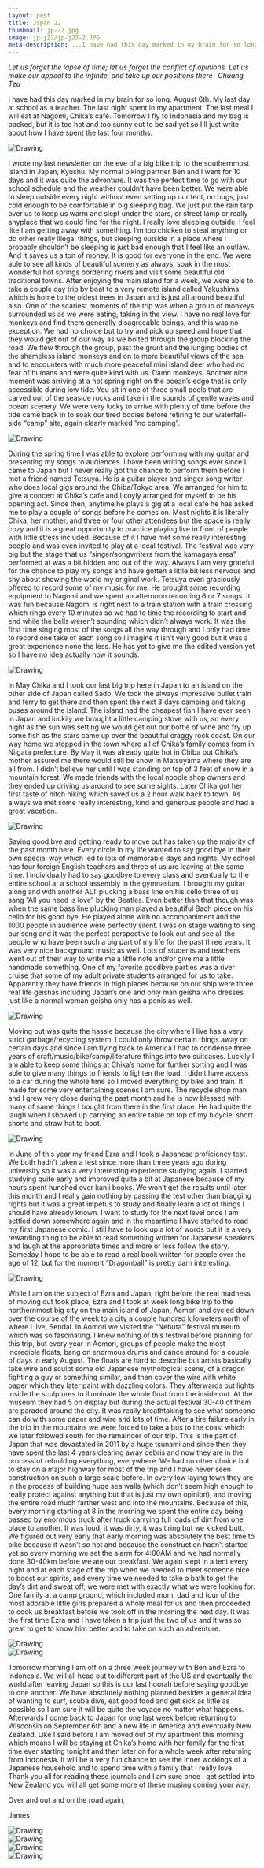 ```yaml
---
layout: post
title: Japan 22
thumbnail: jp-22.jpg
image: jp-j22/jp-j22-2.JPG
meta-description: ...I have had this day marked in my brain for so long. August 6th. My last day at school as a teacher. The last meal I will eat at Nagomi, Chika’s café...
---
```


*Let us forget the lapse of time; let us forget the conflict of opinions. Let us make our appeal to the infinite, and take up our positions there- Chuang Tzu*

I have had this day marked in my brain for so long. August 6th. My last day at school as a teacher. The last night spent in my apartment. The last meal I will eat at Nagomi, Chika’s café. Tomorrow I fly to Indonesia and my bag is packed, but it is too hot and too sunny out to be sad yet so I’ll just write about how I have spent the last four months.

<div class="post-image-container-right"><img class="post-image" src="{{ site.url }}/assets/img/posts/jp-j22/jp-j22-1.JPG" alt="Drawing"></div>

I wrote my last newsletter on the eve of a big bike trip to the southernmost island in Japan, Kyushu. My normal biking partner Ben and I went for 10 days and it was quite the adventure. It was the perfect time to go with our school schedule and the weather couldn’t have been better. We were able to sleep outside every night without even setting up our tent, no bugs, just cold enough to be comfortable in big sleeping bag. We just put the rain tarp over us to keep us warm and slept under the stars, or street lamp or really anyplace that we could find for the night. I really love sleeping outside. I feel like I am getting away with something. I’m too chicken to steal anything or do other really illegal things, but sleeping outside in a place where I probably shouldn’t be sleeping is just bad enough that I feel like an outlaw. And it saves us a ton of money. It is good for everyone in the end. We were able to see all kinds of beautiful scenery as always, soak in the most wonderful hot springs bordering rivers and visit some beautiful old traditional towns. After enjoying the main island for a week, we were able to take a couple day trip by boat to a very remote island called Yakushima which is home to the oldest trees in Japan and is just all around beautiful also. One of the scariest moments of the trip was when a group of monkeys surrounded us as we were eating, taking in the view. I have no real love for monkeys and find them generally disagreeable beings, and this was no exception. We had no choice but to try and pick up speed and hope that they would get out of our way as we bolted through the group blocking the road. We flew through the group, past the grunt and the lunging bodies of the shameless island monkeys and on to more beautiful views of the sea and to encounters with much more peaceful mini island deer who had no fear of humans and were quite kind with us. Damn monkeys. Another nice moment was arriving at a hot spring right on the ocean’s edge that is only accessible during low tide. You sit in one of three small pools that are carved out of the seaside rocks and take in the sounds of gentle waves and ocean scenery. We were very lucky to arrive with plenty of time before the tide came back in to soak our tired bodies before retiring to our waterfall- side “camp” site, again clearly marked “no camping”.

<div class="post-image-container-left"><img class="post-image" src="{{ site.url }}/assets/img/posts/jp-j22/jp-j22-2.JPG" alt="Drawing"></div>

During the spring time I was able to explore performing with my guitar and presenting my songs to audiences. I have been writing songs ever since I came to Japan but I never really got the chance to perform them before I met a friend named Tetsuya. He is a guitar player and singer song writer who does local gigs around the Chiba/Tokyo area. We arranged for him to give a concert at Chika’s cafe and I coyly arranged for myself to be his opening act. Since then, anytime he plays a gig at a local café he has asked me to play a couple of songs before he comes on. Most nights it is literally Chika, her mother, and three or four other attendees but the space is really cozy and it is a great opportunity to practice playing live in front of people with little stress included. Because of it I have met some really interesting people and was even invited to play at a local festival. The festival was very big but the stage that us “singer/songwriters from the kamagaya area” performed at was a bit hidden and out of the way. Always I am very grateful for the chance to play my songs and have gotten a little bit less nervous and shy about showing the world my original work. Tetsuya even graciously offered to record some of my music for me. He brought some recording equipment to Nagomi and we spent an afternoon recording 6 or 7 songs. It was fun because Nagomi is right next to a train station with a train crossing which rings every 10 minutes so we had to time the recording to start and end while the bells weren’t sounding which didn’t always work. It was the first time singing most of the songs all the way through and I only had time to record one take of each song so I imagine it isn’t very good but it was a great experience none the less. He has yet to give me the edited version yet so I have no idea actually how it sounds.

<div class="post-image-container"><img class="post-image" src="{{ site.url }}/assets/img/posts/jp-j22/jp-j22-3.JPG" alt="Drawing"></div>

In May Chika and I took our last big trip here in Japan to an island on the other side of Japan called Sado. We took the always impressive bullet train and ferry to get there and then spent the next 3 days camping and taking buses around the island. The island had the cheapest fish I have ever seen in Japan and luckily we brought a little camping stove with us, so every night as the sun was setting we would get out our bottle of wine and fry up some fish as the stars came up over the beautiful craggy rock coast. On our way home we stopped in the town where all of Chika’s family comes from in Niigata prefecture. By May it was already quite hot in Chiba but Chika’s mother assured me there would still be snow in Matsuyama where they are all from. I didn’t believe her until I was standing on top of 3 feet of snow in a mountain forest. We made friends with the local noodle shop owners and they ended up driving us around to see some sights. Later Chika got her first taste of hitch hiking which saved us a 2 hour walk back to town. As always we met some really interesting, kind and generous people and had a great vacation.

<div class="post-image-container-left"><img class="post-image" src="{{ site.url }}/assets/img/posts/jp-j22/jp-j22-4.JPG" alt="Drawing"></div>

Saying good bye and getting ready to move out has taken up the majority of the past month here. Every circle in my life wanted to say good bye in their own special way which led to lots of memorable days and nights. My school has four foreign English teachers and three of us are leaving at the same time. I individually had to say goodbye to every class and eventually to the entire school at a school assembly in the gymnasium. I brought my guitar along and with another ALT plucking a bass line on his cello three of us sang “All you need is love” by the Beatles. Even better than that though was when the same bass line plucking man played a beautiful Bach piece on his cello for his good bye. He played alone with no accompaniment and the 1000 people in audience were perfectly silent. I was on stage waiting to sing our song and it was the perfect perspective to look out and see all the people who have been such a big part of my life for the past three years. It was very nice background music as well. Lots of students and teachers went out of their way to write me a little note and/or give me a little handmade something. One of my favorite goodbye parties was a river cruise that some of my adult private students arranged for us to take. Apparently they have friends in high places because on our ship were three real life geishas including Japan’s one and only man geisha who dresses just like a normal woman geisha only has a penis as well.

<div class="post-image-container"><img class="post-image" src="{{ site.url }}/assets/img/posts/jp-j22/jp-j22-5.JPG" alt="Drawing"></div>

Moving out was quite the hassle because the city where I live has a very strict garbage/recycling system. I could only throw certain things away on certain days and since I am flying back to America I had to condense three years of craft/music/bike/camp/literature things into two suitcases. Luckily I am able to keep some things at Chika’s home for further sorting and I was able to give many things to friends to lighten the load. I didn’t have access to a car during the whole time so I moved everything by bike and train. It made for some very entertaining scenes I am sure. The recycle shop man and I grew very close during the past month and he is now blessed with many of same things I bought from there in the first place. He had quite the laugh when I showed up carrying an entire table on top of my bicycle, short shorts and straw hat to boot.

<div class="post-image-container-left"><img class="post-image" src="{{ site.url }}/assets/img/posts/jp-j22/jp-j22-6.JPG" alt="Drawing"></div>

In June of this year my friend Ezra and I took a Japanese proficiency test. We both hadn’t taken a test since more than three years ago during university so it was a very interesting experience studying again. I started studying quite early and improved quite a bit at Japanese because of my hours spent hunched over kanji books. We won’t get the results until later this month and I really gain nothing by passing the test other than bragging rights but it was a great impetus to study and finally learn a lot of things I should have already known. I want to study for the next level once I am settled down somewhere again and in the meantime I have started to read my first Japanese comic. I still have to look up a lot of words but it is a very rewarding thing to be able to read something written for Japanese speakers and laugh at the appropriate times and more or less follow the story. Someday I hope to be able to read a real book written for people over the age of 12, but for the moment “Dragonball” is pretty darn interesting.

<div class="post-image-container"><img class="post-image" src="{{ site.url }}/assets/img/posts/jp-j22/jp-j22-7.JPG" alt="Drawing"></div>

While I am on the subject of Ezra and Japan, right before the real madness of moving out took place, Ezra and I took at week long bike trip to the northernmost big city on the main island of Japan, Aomori and cycled down over the course of the week to a city a couple hundred kilometers north of where I live, Sendai. In Aomori we visited the “Nebuta” festival museum which was so fascinating. I knew nothing of this festival before planning for this trip, but every year in Aomori, groups of people make the most incredible floats, bang on enormous drums and dance around for a couple of days in early August. The floats are hard to describe but artists basically take wire and sculpt some old Japanese mythological scene, of a dragon fighting a guy or something similar, and then cover the wire with white paper which they later paint with dazzling colors. They afterwards put lights inside the sculptures to illuminate the whole float from the inside out. At the museum they had 5 on display but during the actual festival 30-40 of them are paraded around the city. It was really breathtaking to see what someone can do with some paper and wire and lots of time. After a tire failure early in the trip in the mountains we were forced to take a bus to the coast which we later followed south for the remainder of our trip. This is the part of Japan that was devastated in 2011 by a huge tsunami and since then they have spent the last 4 years clearing away debris and now they are in the process of rebuilding everything, everywhere. We had no other choice but to stay on a major highway for most of the trip and I have never seen construction on such a large scale before. In every low laying town they are in the process of building huge sea walls (which don’t seem high enough to really protect against anything but that is just my own opinion), and moving the entire road much farther west and into the mountains. Because of this, every morning starting at 8 in the morning we spent the entire day being passed by enormous truck after truck carrying full loads of dirt from one place to another. It was loud, it was dirty, it was tiring but we kicked butt. We figured out very early that early morning was absolutely the best time to bike because it wasn’t so hot and because the construction hadn’t started yet so every morning we set the alarm for 4:00AM and we had normally done 30-40km before we ate our breakfast. We again slept in a tent every night and at each stage of the trip when we needed to meet someone nice to boost our spirits, and every time we needed to take a bath to get the day’s dirt and sweat off, we were met with exactly what we were looking for. One family at a camp ground, which included mom, dad and four of the most adorable little girls prepared a whole meal for us and then proceeded to cook us breakfast before we took off in the morning the next day. It was the first time Ezra and I have taken a trip just the two of us and it was so great to get to know him better and to take on such an adventure.

<div class="post-image-container"><img class="post-image" src="{{ site.url }}/assets/img/posts/jp-j22/jp-j22-8.JPG" alt="Drawing"></div>

<div class="post-image-container"><img class="post-image" src="{{ site.url }}/assets/img/posts/jp-j22/jp-j22-9.JPG" alt="Drawing"></div>

Tomorrow morning I am off on a three week journey with Ben and Ezra to Indonesia. We will all head out to different part of the US and eventually the world after leaving Japan so this is our last hoorah before saying goodbye to one another. We have absolutely nothing planned besides a general idea of wanting to surf, scuba dive, eat good food and get sick as little as possible so I am sure it will be quite the voyage no matter what happens. Afterwards I come back to Japan for one last week before returning to Wisconsin on September 6th and a new life in America and eventually New Zealand. Like I said before I am moved out of my apartment this morning which means I will be staying at Chika’s home with her family for the first time ever starting tonight and then later on for a whole week after returning from Indonesia. It will be a very fun chance to see the inner workings of a Japanese household and to spend time with a family that I really love. Thank you all for reading these journals and I am sure once I get settled into New Zealand you will all get some more of these musing coming your way.

Over and out and on the road again,

James

<div class="post-image-container"><img class="post-image" src="{{ site.url }}/assets/img/posts/jp-j22/jp-j22-11.JPG" alt="Drawing"></div>

<div class="post-image-container"><img class="post-image" src="{{ site.url }}/assets/img/posts/jp-j22/jp-j22-12.JPG" alt="Drawing"></div>

<div class="post-image-container"><img class="post-image" src="{{ site.url }}/assets/img/posts/jp-j22/jp-j22-13.JPG" alt="Drawing"></div>

<div class="post-image-container"><img class="post-image" src="{{ site.url }}/assets/img/posts/jp-j22/jp-j22-14.JPG" alt="Drawing"></div>
